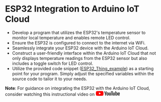 
# ESP32 Integration to Arduino IoT Cloud

* Develop a program that utilizes the ESP32's temperature sensor to monitor local temperature and enables remote LED control.
* Ensure the ESP32 is configured to connect to the internet via WiFi.
* Seamlessly integrate your ESP32 device with the Arduino IoT Cloud.
* Construct a user-friendly interface within the Arduino IoT Cloud that not only displays temperature readings from the ESP32 sensor but also includes a toggle switch for LED control.
* Utilize the provided code snippet ([ESP32_Thing_example](lessons/week_05/sources/ESP32_Thing_example)) as a starting point for your program. Simply adjust the specified variables within the source code to tailor it to your needs.

**Note**: For guidance on integrating the ESP32 with the Arduino IoT Cloud, consider watching this instructional video on <a href="https://www.youtube.com/watch?v=gpB4600keWA"> <img src="../../../images/youtube.jpg" alt="youtube" width="80" height="17" /> </a>

